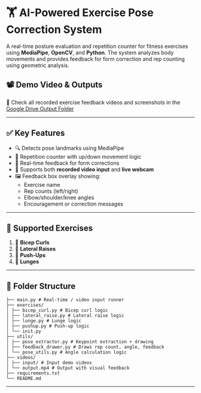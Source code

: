 # 🏋️ AI-Powered Exercise Pose Correction System

A real-time posture evaluation and repetition counter for fitness exercises using **MediaPipe**, **OpenCV**, and **Python**. The system analyzes body movements and provides feedback for form correction and rep counting using geometric analysis.

## 📽️ Demo Video & Outputs

🎥 Check all recorded exercise feedback videos and screenshots in the [Google Drive Output Folder](https://drive.google.com/drive/u/0/folders/1y_KiJy0xEEv1PO_oFlzLSNOz7F5B7nVw)

---

## ✅ Key Features

- 🔍 Detects pose landmarks using MediaPipe
- 🔁 Repetition counter with up/down movement logic
- 🧠 Real-time feedback for form corrections
- 🔧 Supports both **recorded video input** and **live webcam**
- 🖼️ Feedback box overlay showing:
  - Exercise name
  - Rep counts (left/right)
  - Elbow/shoulder/knee angles
  - Encouragement or correction messages

---

## 🧪 Supported Exercises

1. 💪 **Bicep Curls**
2. 🤸 **Lateral Raises**
3. 🧎 **Push-Ups**
4. 🦵 **Lunges**

---

## 📂 Folder Structure
```
├── main.py # Real-time / video input runner
├── exercises/
│ ├── bicep_curl.py # Bicep curl logic
│ ├── lateral_raise.py # Lateral raise logic
│ ├── lunge.py # Lunge logic
│ ├── pushup.py # Push-up logic
│ └── init.py
├── utils/
│ ├── pose_extractor.py # Keypoint extraction + drawing
│ ├── feedback_drawer.py # Draws rep count, angle, feedback
│ └── pose_utils.py # Angle calculation logic
├── videos/
│ ├── input/ # Input demo videos
│ └── output.mp4 # Output with visual feedback
├── requirements.txt
└── README.md
```
---


